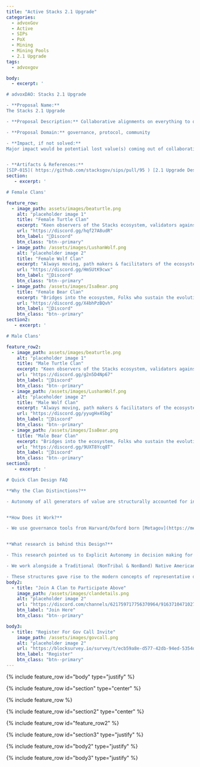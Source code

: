 ```yaml
---
title: "Active Stacks 2.1 Upgrade"
categories:
  - advoxGov
  - Active
  - SIPs
  - PoX
  - Mining
  - Mining Pools
  - 2.1 Upgrade
tags:
  - advoxgov

body: 
  - excerpt: ' 

# advoxDAO: Stacks 2.1 Upgrade

- **Proposal Name:**
The Stacks 2.1 Upgrade

- **Proposal Description:** Collaborative alignments on everything to do with the Stacks 2.1 Upgrade. No matter which way you may vote on the 2.1 upgrade, we can still discover consensus positions together & create action items via any necessary SIPs creation, future upgrades etc. This may address any valid voices of concern for or against the breaking changes of the upgrade, the current mechanisms of voting etc.  

- **Proposal Domain:** governance, protocol, community 

- **Impact, if not solved:** 
Major impact would be potential lost value(s) coming out of collaborative deliberation & dialogue. If the 2.1 upgrade does not pass, we risk stagnation of the desired upgrades of dedicated contributors to the Stacks network. If 2.1 passes we may still have some valid voices of dedicated contributors concerned about long term implications. 


- **Artifacts & References:** 
[SIP-015]( https://github.com/stacksgov/sips/pull/95 ) [2.1 Upgrade Description](https://stacks.org/stacks-21-what-to-expect?ref=stacksblog) [SIP-018](https://github.com/stacksgov/sips/pull/57) [SIP-020](https://github.com/stacksgov/sips/pull/106)'
section:
   - excerpt: ' 

# Female Clans'

feature_row:
  - image_path: assets/images/beaturtle.png
    alt: "placeholder image 1"
    title: "Female Turtle Clan"
    excerpt: "Keen observers of the Stacks ecosystem, validators against core values."
    url: "https://discord.gg/hqf27A8udR"
    btn_label: "🐢Discord"
    btn_class: "btn--primary"
  - image_path: /assets/images/LushanWolf.png
    alt: "placeholder image 2"
    title: "Female Wolf Clan"
    excerpt: "Always moving, path makers & facilitators of the ecosystem."
    url: "https://discord.gg/HmSUtK9cwx"
    btn_label: "🐺Discord"
    btn_class: "btn--primary"
  - image_path: /assets/images/IsaBear.png
    title: "Female Bear Clan"
    excerpt: "Bridges into the ecosystem, Folks who sustain the evolution of the ecosystem."
    url: "https://discord.gg/X4bhPzBQvh"
    btn_label: "🐻Discord"
    btn_class: "btn--primary"
section2:
   - excerpt: ' 

# Male Clans'

feature_row2:
  - image_path: assets/images/beaturtle.png
    alt: "placeholder image 1"
    title: "Male Turtle Clan"
    excerpt: "Keen observers of the Stacks ecosystem, validators against core values."
    url: "https://discord.gg/g2n5D4Np67"
    btn_label: "🐢Discord"
    btn_class: "btn--primary"
  - image_path: /assets/images/LushanWolf.png
    alt: "placeholder image 2"
    title: "Male Wolf Clan"
    excerpt: "Always moving, path makers & facilitators of the ecosystem."
    url: "https://discord.gg/yyugHx4Sbg"
    btn_label: "🐺Discord"
    btn_class: "btn--primary"
  - image_path: /assets/images/IsaBear.png
    title: "Male Bear Clan"
    excerpt: "Bridges into the ecosystem, Folks who sustain the evolution of the ecosystem."
    url: "https://discord.gg/9UXT8Ycq8T"
    btn_label: "🐻Discord"
    btn_class: "btn--primary"
section3:
   - excerpt: '

# Quick Clan Design FAQ

**Why the Clan Distinctions?**

- Autonomy of all generators of value are structurally accounted for in the Clan Design, even ensuring voices of **Women & Ecosystems are not drowned out in long term.**


**How Does it Work?**

- We use governance tools from Harvard/Oxford born [Metagov](https://metagov.org/) research group, we integrate this right right into the official Stacks discord as shown [here](https://advox-dao.com/advoxres/#advox-clan-governance).


**What research is behind this Design?**

- This research pointed us to Explicit Autonomy in decision making for Women, regenerative ecosystems as critical in both contexts of Original People Nations & the potential of long term sustainability in OSS of Web. [Rensselaer Polytechnic Institute](https://generativejustice.org/) & [National Center of Scientific Research in Paris](https://cyber.harvard.edu/people/pdefilippi)

- We work alongside a Traditional (NonTribal & NonBand) Native American Two Row Wampum Council for guidance in bottom up organization. 

- These structures gave rise to the modern concepts of representative democracy, decentralized autonomous confederation etc.'
body2: 
  - title: "Join A Clan to Participate Above"
    image_path: /assets/images/clandetails.png
    alt: "placeholder image 2"
    url: "https://discord.com/channels/621759717756370964/916371047102705704/1011947207697641562"
    btn_label: "Join Here"
    btn_class: "btn--primary" 

body3:
  - title: "Register For Gov Call Invite"
    image_path: /assets/images/govcall.png
    alt: "placeholder image 2"
    url: "https://blocksurvey.io/survey/t/ecb59a8e-d577-42db-94ed-5354d64a0359/r/o"
    btn_label: "Register"
    btn_class: "btn--primary"
---
```

{% include feature_row id="body" type="justify" %}

{% include feature_row id="section" type="center" %}

{% include feature_row %}

{% include feature_row id="section2" type="center" %}

{% include feature_row id="feature_row2" %}

{% include feature_row id="section3" type="justify" %}

{% include feature_row id="body2" type="justify" %}

{% include feature_row id="body3" type="justify" %}
